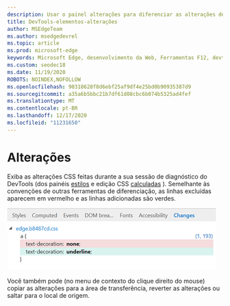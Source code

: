```yaml
---
description: Usar o painel alterações para diferenciar as alterações de CSS feitas durante a depuração da página
title: DevTools-elementos-alterações
author: MSEdgeTeam
ms.author: msedgedevrel
ms.topic: article
ms.prod: microsoft-edge
keywords: Microsoft Edge, desenvolvimento da Web, Ferramentas F12, devtools, elementos, alterações CSS, comparação CSS
ms.custom: seodec18
ms.date: 11/19/2020
ROBOTS: NOINDEX,NOFOLLOW
ms.openlocfilehash: 90318628f8d6ebf25af9df4e25bd0b90935387d9
ms.sourcegitcommit: a35a6b5bbc21b7df61d08cbc6b074b5325ad4fef
ms.translationtype: MT
ms.contentlocale: pt-BR
ms.lasthandoff: 12/17/2020
ms.locfileid: "11231650"
---
```

# Alterações
Exiba as alterações CSS feitas durante a sua sessão de diagnóstico do DevTools (dos painéis [estilos](./styles.md) e edição CSS [calculadas](./computed.md) ). Semelhante às convenções de outras ferramentas de diferenciação, as linhas excluídas aparecem em vermelho e as linhas adicionadas são verdes.

![Painel alterações](../media/elements_changes.png)

Você também pode (no menu de contexto do clique direito do mouse) copiar as alterações para a área de transferência, reverter as alterações ou saltar para o local de origem.
